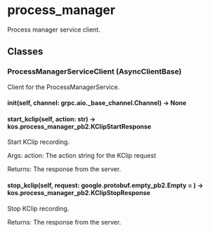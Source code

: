 # process_manager

Process manager service client.

## Classes

### ProcessManagerServiceClient (AsyncClientBase)

Client for the ProcessManagerService.

#### __init__(self, channel: grpc.aio._base_channel.Channel) -> None


#### start_kclip(self, action: str) -> kos.process_manager_pb2.KClipStartResponse

Start KClip recording.

Args:
    action: The action string for the KClip request

Returns:
    The response from the server.

#### stop_kclip(self, request: google.protobuf.empty_pb2.Empty = ) -> kos.process_manager_pb2.KClipStopResponse

Stop KClip recording.

Returns:
    The response from the server.
